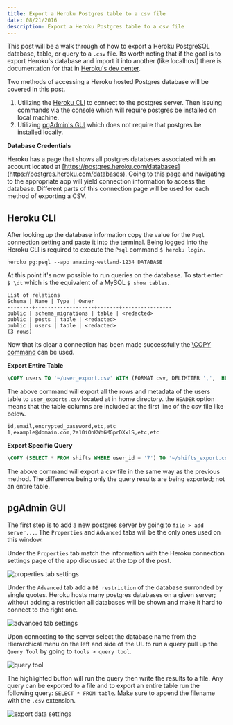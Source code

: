 ```yaml
---
title: Export a Heroku Postgres table to a csv file
date: 08/21/2016
description: Export a Heroku Postgres table to a csv file
---
```


This post will be a walk through of how to export a Heroku PostgreSQL database, table, or query to a `.csv` file. Its worth noting that if the goal is to export Heroku's database and import it into another (like localhost) there is documentation for that in [Heroku's dev center](https://devcenter.heroku.com/articles/heroku-postgres-import-export).

Two methods of accessing a Heroku hosted Postgres database will be covered in this post.

1. Utilizing the [Heroku CLI](https://toolbelt.heroku.com/) to connect to the postgres server. Then issuing commands via the console which will require postgres be installed on local machine.
2. Utilizing [pgAdmin's GUI](https://www.pgadmin.org/) which does not require that postgres be installed locally.

**Database Credentials**

Heroku has a page that shows all postgres databases associated with an account located at [https://postgres.heroku.com/databases](https://postgres.heroku.com/databases). Going to this page and navigating to the appropriate app will yield connection information to access the database. Different parts of this connection page will be used for each method of exporting a CSV.

## Heroku CLI

After looking up the database information copy the value for the `Psql` connection setting and paste it into the terminal. Being logged into the Heroku CLI is required to execute the `Psql` command `$ heroku login`.

```shell
heroku pg:psql --app amazing-wetland-1234 DATABASE
```

At this point it's now possible to run queries on the database. To start enter `$ \dt` which is the equivalent of a MySQL `$ show tables`.

```none
List of relations
Schema | Name | Type | Owner
--------+-------------------+-------+----------------
public | schema_migrations | table | <redacted>
public | posts | table | <redacted>
public | users | table | <redacted>
(3 rows)
```

Now that its clear a connection has been made successfully the [\COPY command](https://www.postgresql.org/docs/9.2/static/sql-copy.html) can be used.

**Export Entire Table**

```sql
\COPY users TO '~/user_export.csv' WITH (FORMAT csv, DELIMITER ',',  HEADER true);
```

The above command will export all the rows and metadata of the users table to `user_exports.csv` located at in home directory. the `HEADER` option means that the table columns are included at the first line of the csv file like below.

```none
id,email,encrypted_password,etc,etc
1,example@domain.com,2a10iOnKWh6MGprDXxlS,etc,etc
```

**Export Specific Query**

```sql
\COPY (SELECT * FROM shifts WHERE user_id = '7') TO '~/shifts_export.csv' WITH (FORMAT csv, DELIMITER ',',  HEADER true);
```

The above command will export a csv file in the same way as the previous method. The difference being only the query results are being exported; not an entire table.

## pgAdmin GUI

The first step is to add a new postgres server by going to `file > add server...`. The `Properties` and `Advanced` tabs will be the only ones used on this window.

Under the `Properties` tab match the information with the Heroku connection settings page of the app discussed at the top of the post.

![properties tab settings](/pgexport/properties_tab.webp)

Under the `Advanced` tab add a `DB restriction` of the database surronded by single quotes. Heroku hosts many postgres databases on a given server; without adding a restriction all databases will be shown and make it hard to connect to the right one.

![advanced tab settings](/pgexport/advanced_tab.webp)

Upon connecting to the server select the database name from the Hierarchical menu on the left and side of the UI. to run a query pull up the `Query Tool` by going to `tools > query tool`.

![query tool](/pgexport/query_tool.webp)

The highlighted button will run the query then write the results to a file. Any query can be exported to a file and to export an entire table run the following query: `SELECT * FROM table`. Make sure to append the filename with the `.csv` extension.

![export data settings](/pgexport/export_settings.webp)
